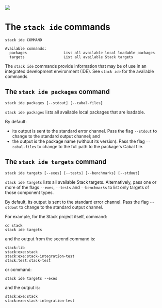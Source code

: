<div class="hidden-warning"><a href="https://docs.haskellstack.org/"><img src="https://cdn.jsdelivr.net/gh/commercialhaskell/stack/doc/img/hidden-warning.svg"></a></div>

# The `stack ide` commands

~~~text
stack ide COMMAND

Available commands:
  packages                 List all available local loadable packages
  targets                  List all available Stack targets
~~~

The `stack ide` commands provide information that may be of use in an
integrated development environment (IDE). See `stack ide` for the available
commands.

## The `stack ide packages` command

~~~text
stack ide packages [--stdout] [--cabal-files]
~~~

`stack ide packages` lists all available local packages that are loadable.

By default:

* its output is sent to the standard error channel. Pass the flag `--stdout` to
  change to the standard output channel; and
* the output is the package name (without its version). Pass the flag
  `--cabal-files` to change to the full path to the package's Cabal file.

## The `stack ide targets` command

~~~text
stack ide targets [--exes] [--tests] [--benchmarks] [--stdout]
~~~

`stack ide targets` lists all available Stack targets. Alternatively, pass one
or more of the flags `--exes`, `--tests` and `--benchmarks` to list only targets
of those component types.

By default, its output is sent to the standard error channel. Pass the flag
`--stdout` to change to the standard output channel.

For example, for the Stack project itself, command:

~~~text
cd stack
stack ide targets
~~~

and the output from the second command is:

~~~text
stack:lib
stack:exe:stack
stack:exe:stack-integration-test
stack:test:stack-test
~~~

or command:

~~~text
stack ide targets --exes
~~~

and the output is:

~~~text
stack:exe:stack
stack:exe:stack-integration-test
~~~

